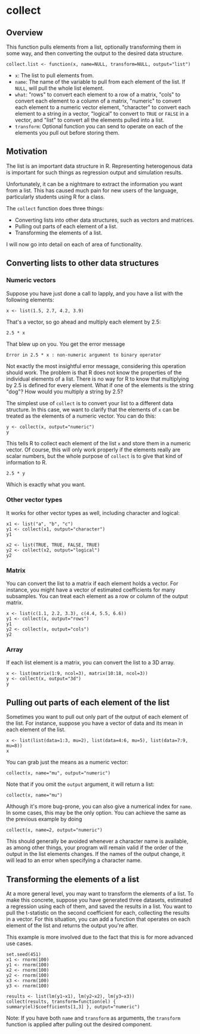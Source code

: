 # collect

## Overview

This function pulls elements from a list, optionally transforming them in some way, and then converting the output to the desired data structure.

`collect.list <- function(x, name=NULL, transform=NULL, output="list")`

- `x`: The list to pull elements from.
- `name`: The name of the variable to pull from each element of the list. If `NULL`, will pull the whole list element.
- `what`: "rows" to convert each element to a row of a matrix, "cols" to convert each element to a column of a matrix, "numeric" to convert each element to a numeric vector element, "character" to convert each element to a string in a vector, "logical" to convert to `TRUE` or `FALSE` in a vector, and "list" to convert all the elements pulled into a list.
- `transform`: Optional function you can send to operate on each of the elements you pull out before storing them.

## Motivation

The list is an important data structure in R. Representing heterogenous data is important for such things as regression output and simulation results.

Unfortunately, it can be a nightmare to extract the information you want from a list. This has caused much pain for new users of the language, particularly students using R for a class.

The `collect` function does three things:

- Converting lists into other data structures, such as vectors and matrices.
- Pulling out parts of each element of a list.
- Transforming the elements of a list.

I will now go into detail on each of area of functionality.

## Converting lists to other data structures

### Numeric vectors

Suppose you have just done a call to lapply, and you have a list with the following elements:

```
x <- list(1.5, 2.7, 4.2, 3.9)
```

That's a vector, so go ahead and multiply each element by 2.5:

```
2.5 * x
```

That blew up on you. You get the error message

```
Error in 2.5 * x : non-numeric argument to binary operator
```

Not exactly the most insightful error message, considering this operation should work. The problem is that R does not know the properties of the individual elements of a list. There is no way for R to know that multiplying by 2.5 is defined for every element. What if one of the elements is the string "dog"? How would you multiply a string by 2.5?

The simplest use of `collect` is to convert your list to a different data structure. In this case, we want to clarify that the elements of `x` can be treated as the elements of a numeric vector. You can do this:

```
y <- collect(x, output="numeric")
y
```

This tells R to collect each element of the list `x` and store them in a numeric vector. Of course, this will only work properly if the elements really are scalar numbers, but the whole purpose of `collect` is to give that kind of information to R.

```
2.5 * y
```

Which is exactly what you want.

### Other vector types

It works for other vector types as well, including character and logical:

```
x1 <- list("a", "b", "c")
y1 <- collect(x1, output="character")
y1

x2 <- list(TRUE, TRUE, FALSE, TRUE)
y2 <- collect(x2, output="logical")
y2
```

### Matrix

You can convert the list to a matrix if each element holds a vector. For instance, you might have a vector of estimated coefficients for many subsamples. You can treat each element as a row or column of the output matrix.

```
x <- list(c(1.1, 2.2, 3.3), c(4.4, 5.5, 6.6))
y1 <- collect(x, output="rows")
y1
y2 <- collect(x, output="cols")
y2
```

### Array

If each list element is a matrix, you can convert the list to a 3D array.

```
x <- list(matrix(1:9, ncol=3), matrix(10:18, ncol=3))
y <- collect(x, output="3d")
y
```

## Pulling out parts of each element of the list

Sometimes you want to pull out only part of the output of each element of the list. For instance, suppose you have a vector of data and its mean in each element of the list.

```
x <- list(list(data=1:3, mu=2), list(data=4:6, mu=5), list(data=7:9, mu=8))
x
```

You can grab just the means as a numeric vector:

```
collect(x, name="mu", output="numeric")
```

Note that if you omit the `output` argument, it will return a list:

```
collect(x, name="mu")
```

Although it's more bug-prone, you can also give a numerical index for `name`. In some cases, this may be the only option. You can achieve the same as the previous example by doing

```
collect(x, name=2, output="numeric")
```

This should generally be avoided whenever a character name is available, as among other things, your program will remain valid if the order of the output in the list elements changes. If the names of the output change, it will lead to an error when specifying a character name.

## Transforming the elements of a list

At a more general level, you may want to transform the elements of a list. To make this concrete, suppose you have generated three datasets, estimated a regression using each of them, and saved the results in a list. You want to pull the t-statistic on the second coefficient for each, collecting the results in a vector. For this situation, you can add a function that operates on each element of the list and returns the output you're after.

This example is more involved due to the fact that this is for more advanced use cases.

```
set.seed(451)
x1 <- rnorm(100)
y1 <- rnorm(100)
x2 <- rnorm(100)
y2 <- rnorm(100)
x3 <- rnorm(100)
y3 <- rnorm(100)

results <- list(lm(y1~x1), lm(y2~x2), lm(y3~x3))
collect(results, transform=function(el) { summary(el)$coefficients[1,3] }, output="numeric")
```

Note: If you have both `name` and `transform` as arguments, the `transform` function is applied after pulling out the desired component.